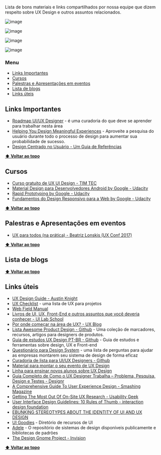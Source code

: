 Lista de bons materiais e links compartilhados por nossa equipe que dizem respeito sobre UX Design e outros assuntos relacionados.

![image](/uploads/c1adbd1694448243d072b4ae17b07d97/image.png)

![image](/uploads/37010478b47568692c5346d7b5d93a5c/image.png)

![image](/uploads/8c6d10dcb57ed067f69182c3638bb2d3/image.png)

![image](/uploads/d61a209904fd7b7e6a882b1d444a6265/image.png)

### **Menu**
- [Links Importantes](#links-importantes)
- [Cursos](#cursos)
- [Palestras e Apresentações em eventos](#palestras-e-apresenta%C3%A7%C3%B5es-em-eventos)
- [Lista de blogs](#lista-de-blogs)
- [Links úteis](#links-%C3%BAteis)

## Links Importantes

* [Roadmap UI/UX Designer](https://github.com/togiberlin/ui-ux-designer-roadmap) - é uma curadoria do que deve se aprender para trabalhar nesta área
* [Helping You Design Meaningful Experiences](http://handrailux.com/ux-guide.php?ref=hackingui) - Aproveite a pesquisa do usuário durante todo o processo de design para aumentar sua probabilidade de sucesso.
* [Design Centrado no Usuário - Um Guia de Referências](https://docs.google.com/presentation/d/1NSni67AeGUEqBsy3aiP0IjyxuSoF7-mgH40OOgZray4/edit?usp=sharing)

**[⬆ Voltar ao topo](#menu)**

## Cursos

* [Curso gratuito de UX UI Design - TIM TEC](http://timtec.com.br/curso/ux-e-ui-design/)
* [Material Design para Desenvolvedores Android by Google - Udacity](https://br.udacity.com/course/material-design-for-android-developers--ud862)
* [Rapid Prototyping by Google - Udacity](https://br.udacity.com/course/rapid-prototyping--ud723)
* [Fundamentos do Design Responsivo para a Web by Google - Udacity](https://br.udacity.com/course/responsive-web-design-fundamentals--ud893)

**[⬆ Voltar ao topo](#menu)**

## Palestras e Apresentações em eventos

* [UX para todos (na prática) - Beatriz Lonskis (UX Conf 2017)](https://www.infoq.com/br/presentations/ux-para-todos-na-pratica)

**[⬆ Voltar ao topo](#menu)**

## Lista de blogs

**[⬆ Voltar ao topo](#menu)**

## Links úteis

* [UX Design Guide - Austin Knight](https://austinknight.com/ux-design-guide/)
* [UX Checklist](http://uxchecklist.github.io/) - uma lista de UX para projetos
* [Web Field Manual](https://webfieldmanual.com/design)
* [Livros de UI, UX, Front-End e outros assuntos que você deveria conhecer - UI Lab School](https://medium.com/ui-lab-school/livros-de-ui-ux-front-end-e-outros-assuntos-que-voc%C3%AA-deveria-conhecer-9a69946fcd3f)
* [Por onde começar na área de UX? - UX Blog](https://uxdesign.blog.br/por-onde-come%C3%A7ar-na-%C3%A1rea-de-ux-49237cc7de90)
* [Lista Awesome Product Design - Github](https://github.com/teoga/awesome-product-design) - Uma coleção de marcadores, recursos, artigos para designers de produtos.
* [Guia de estudos UX Design PT-BR - Github](https://github.com/PopUpDesign/Bookmarks) - Guia de estudos e ferramentas sobre design, UX e Front-end
* [Questionário para Design System](https://github.com/bradfrost/design-system-questionnaire) - uma lista de perguntas para ajudar as empresas montarem seu sistema de design de forma eficaz
* [Curadoria de lista para UI/UX Designers - Github](https://github.com/gregjw/ui-ux)
* [Material para montar o seu evento de UX Design](https://github.com/humphreybc/uxdesignday-resources)
* [Linha para ensinar novos alunos sobre UX Design](https://github.com/RavensbourneWebMedia/UX-design)
* [Guia Completo de Como o UX Designer Trabalha – Problema, Pesquisa, Design e Testes - Designr](http://designr.com.br/guia-completo-de-como-o-ux-designer-trabalha-problema-pesquisa-design-e-testes/)
* [A Comprehensive Guide To User Experience Design - Smashing Magazine](https://www.smashingmagazine.com/2018/02/comprehensive-guide-user-experience-design/)
* [Getting The Most Out Of On-Site UX Research - Usability Geek](https://usabilitygeek.com/on-site-ux-research/)
* [User Interface Design Guidelines: 10 Rules of Thumb - interaction design foundation](https://www.interaction-design.org/literature/article/user-interface-design-guidelines-10-rules-of-thumb)
* [EBUNKING STEREOTYPES ABOUT THE IDENTITY OF UI AND UX DESIGN](https://www.cleveroad.com/blog/debunking-stereotypes-about-the-identity-of-ui-and-ux-design?ref=hackingui)
* [UI Goodies](http://uigoodies.com/content.html) - Diretório de recursos de UI
* [Adele](https://adele.uxpin.com) - O repositório de sistemas de design disponíveis publicamente e bibliotecas de padrões
* [The Design Gnome Project - Invision](https://www.invisionapp.com/enterprise/design-genome)

**[⬆ Voltar ao topo](#menu)**